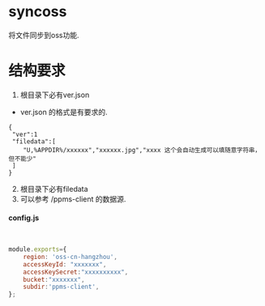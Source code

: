 # syncoss
将文件同步到oss功能.


# 结构要求
1. 根目录下必有ver.json
- ver.json 的格式是有要求的.
```
{
 "ver":1
 "filedata":[
    "U,%APPDIR%/xxxxxx","xxxxxx.jpg","xxxx 这个会自动生成可以填随意字符串，但不能少"
 ]
}

```
2. 根目录下必有filedata 
3. 可以参考 /ppms-client 的数据源.

#### config.js 

```js


module.exports={
	region: 'oss-cn-hangzhou',
	accessKeyId: "xxxxxxx",
    accessKeySecret:"xxxxxxxxxx",
    bucket:"xxxxxxx",
    subdir:'ppms-client', 
};


```
